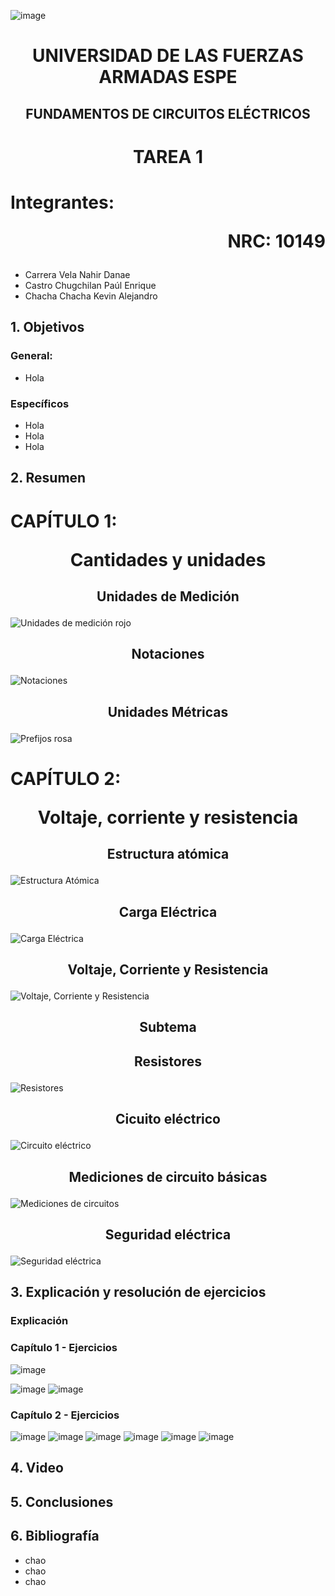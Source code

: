![image](https://user-images.githubusercontent.com/93786746/140656495-1e9017c5-1622-4145-a547-0ebbe5014f3d.png)
# <p align=center> UNIVERSIDAD DE LAS FUERZAS ARMADAS ESPE 
## <p align=center> FUNDAMENTOS DE CIRCUITOS ELÉCTRICOS
# <p align=center>  TAREA 1
# Integrantes: <p align=right> NRC: 10149
* Carrera Vela Nahir Danae
* Castro Chugchilan Paúl Enrique
* Chacha Chacha Kevin Alejandro
## 1. Objetivos
  ### General: 
  * Hola
  ### Específicos
  * Hola
  * Hola
  * Hola
## 2. Resumen
  # CAPÍTULO 1: <p align=center> Cantidades y unidades
## <p align=center> Unidades de Medición
![Unidades de medición rojo](https://user-images.githubusercontent.com/93829962/140664854-1155d65f-dabc-4ff9-96db-357e7a24fa8a.jpeg)
## <p align=center> Notaciones
![Notaciones](https://user-images.githubusercontent.com/93829962/140664858-83188f8b-7de7-42e0-bce1-8690d0cf46d9.jpeg)
## <p align=center> Unidades Métricas
![Prefijos rosa](https://user-images.githubusercontent.com/93829962/140664859-86ab5842-9e15-4817-9d07-da4f17776ba8.jpeg)
  # CAPÍTULO 2: <p align=center> Voltaje, corriente y resistencia
## <p align=center> Estructura atómica
![Estructura Atómica](https://user-images.githubusercontent.com/93829976/140682982-bdd1675f-00d5-4ff5-8f27-c56280ccf100.png)
## <p align=center> Carga Eléctrica
![Carga Eléctrica](https://user-images.githubusercontent.com/93829976/140688684-4231dc0a-f8d7-4e27-a4a6-65b804c86041.png)
## <p align=center> Voltaje, Corriente y Resistencia
![Voltaje, Corriente y Resistencia](https://user-images.githubusercontent.com/93829976/140693264-70fb5d7d-005f-43f2-8964-e25fe981aa00.png)

## <p align=center> Subtema
## <p align=center> Resistores
![Resistores](https://user-images.githubusercontent.com/93786746/140655732-e59f1a07-a1da-4ecf-a479-d21988c86653.png)
## <p align=center> Cicuito eléctrico
![Circuito eléctrico](https://user-images.githubusercontent.com/93786746/140665516-0cc66262-5979-43a1-80ac-cebfcc784973.png)
## <p align=center> Mediciones de circuito básicas
![Mediciones de circuitos](https://user-images.githubusercontent.com/93786746/140663337-88893420-1aeb-4444-90c7-a1a131cdbed7.png)
## <p align=center> Seguridad eléctrica
![Seguridad eléctrica](https://user-images.githubusercontent.com/93786746/140665532-1694a4e4-2a41-44fe-a430-6233836b7ee0.png)
## 3. Explicación y resolución de ejercicios
  ### Explicación
  ### Capítulo 1 - Ejercicios
  ![image](https://user-images.githubusercontent.com/93786746/140687131-6d03c96e-fc0e-4c95-a319-35534930d4b6.png)

  ![image](https://github.com/NahirCarrera/TAREA-1/blob/main/Cap%C3%ADtulo%201%20(11-19).JPG)
  ![image](https://user-images.githubusercontent.com/93786746/140670512-9d1466d8-8da6-474b-a9bc-550bf358036c.png)

  ### Capítulo 2 - Ejercicios
  ![image](https://github.com/NahirCarrera/TAREA-1/blob/main/Cap%C3%ADtulo%202%20(17%20-%2031).JPG)
  ![image](https://user-images.githubusercontent.com/93786746/140674460-9730375b-3b2c-4829-8022-95dc8bd44da7.png)
  ![image](https://user-images.githubusercontent.com/93786746/140674719-fea2e6f5-1298-4b28-b495-bffa5eb8e74c.png)
  ![image](https://user-images.githubusercontent.com/93786746/140686983-e7aceded-80c2-49f6-8108-faf61290ebc6.png)
  ![image](https://user-images.githubusercontent.com/93786746/140687004-d461e124-a0f1-47ac-90d5-ff37fc02002c.png)
  ![image](https://user-images.githubusercontent.com/93786746/140687020-19341a03-59f5-4c70-9c09-6a6f8576ea18.png)

## 4. Video
## 5. Conclusiones
## 6. Bibliografía
  * chao
  * chao
  * chao
